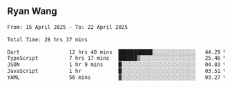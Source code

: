 ## Ryan Wang

<!--START_SECTION:waka-->

```txt
From: 15 April 2025 - To: 22 April 2025

Total Time: 28 hrs 37 mins

Dart                12 hrs 40 mins  ███████████░░░░░░░░░░░░░░   44.29 %
TypeScript          7 hrs 17 mins   ██████▒░░░░░░░░░░░░░░░░░░   25.46 %
JSON                1 hr 9 mins     █░░░░░░░░░░░░░░░░░░░░░░░░   04.03 %
JavaScript          1 hr            █░░░░░░░░░░░░░░░░░░░░░░░░   03.51 %
YAML                56 mins         ▓░░░░░░░░░░░░░░░░░░░░░░░░   03.27 %
```

<!--END_SECTION:waka-->
